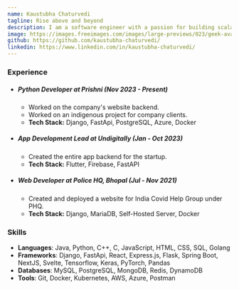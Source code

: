 ```yaml
---
name: Kaustubha Chaturvedi
tagline: Rise above and beyond
description: I am a software engineer with a passion for building scalable and reliable systems.
image: https://images.freeimages.com/images/large-previews/023/geek-avatar-1632962.jpg
github: https://github.com/kaustubha-chaturvedi/
linkedin: https://www.linkedin.com/in/kaustubha-chaturvedi/
---
```

### Experience

- ##### **Python Developer at Prishni (Nov 2023 - Present)**
    - Worked on the company's website backend.
    - Worked on an indigenous project for company clients.
    - **Tech Stack:** Django, FastApi, PostgreSQL, Azure, Docker

- ##### **App Development Lead at Undigitally (Jan - Oct 2023)**
    - Created the entire app backend for the startup.
    - **Tech Stack:** Flutter, Firebase, FastAPI

- ##### **Web Developer at Police HQ, Bhopal (Jul - Nov 2021)**
    - Created and deployed a website for India Covid Help Group under PHQ.
    - **Tech Stack:** Django, MariaDB, Self-Hosted Server, Docker

### Skills
- **Languages**: Java, Python, C++, C, JavaScript, HTML, CSS, SQL, Golang
- **Frameworks**: Django, FastApi, React, Express.js, Flask, Spring Boot, NextJS, Svelte, Tensorflow, Keras, PyTorch, Pandas
- **Databases**: MySQL, PostgreSQL, MongoDB, Redis, DynamoDB
- **Tools**: Git, Docker, Kubernetes, AWS, Azure, Postman
